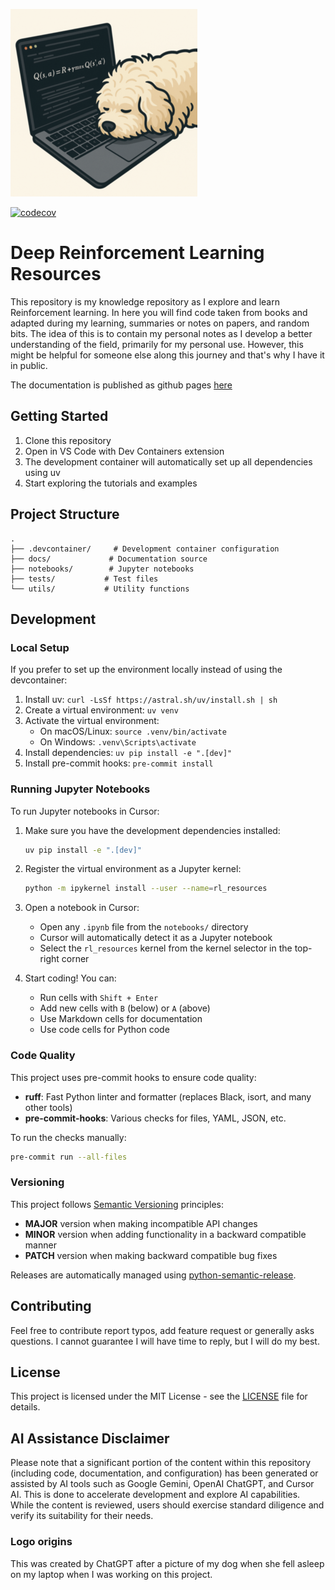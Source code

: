 ![Logo](docs/rl_resources_logo.png)

[![codecov](https://codecov.io/gh/ghiret/my_go_player/branch/main/graph/badge.svg?token=GURIMLWFMA)](https://codecov.io/gh/ghiret/my_go_player)
# Deep Reinforcement Learning Resources

This repository is my knowledge repository as I explore and learn Reinforcement learning.
In here you will find code taken from books and adapted during my learning, summaries or notes on papers, and random bits.
The idea of this is to contain my personal notes as I develop a better understanding of the field, primarily for my personal use.
However, this might be helpful for someone else along this journey and that's why I have it in public.

The documentation is published as github pages [here](https://ghiret.github.io/rl_resources/)
## Getting Started

1. Clone this repository
2. Open in VS Code with Dev Containers extension
3. The development container will automatically set up all dependencies using uv
4. Start exploring the tutorials and examples

## Project Structure

```
.
├── .devcontainer/     # Development container configuration
├── docs/             # Documentation source
├── notebooks/        # Jupyter notebooks
├── tests/           # Test files
└── utils/           # Utility functions
```

## Development

### Local Setup

If you prefer to set up the environment locally instead of using the devcontainer:

1. Install uv: `curl -LsSf https://astral.sh/uv/install.sh | sh`
2. Create a virtual environment: `uv venv`
3. Activate the virtual environment:
   - On macOS/Linux: `source .venv/bin/activate`
   - On Windows: `.venv\Scripts\activate`
4. Install dependencies: `uv pip install -e ".[dev]"`
5. Install pre-commit hooks: `pre-commit install`

### Running Jupyter Notebooks

To run Jupyter notebooks in Cursor:

1. Make sure you have the development dependencies installed:
   ```bash
   uv pip install -e ".[dev]"
   ```

2. Register the virtual environment as a Jupyter kernel:
   ```bash
   python -m ipykernel install --user --name=rl_resources
   ```

3. Open a notebook in Cursor:
   - Open any `.ipynb` file from the `notebooks/` directory
   - Cursor will automatically detect it as a Jupyter notebook
   - Select the `rl_resources` kernel from the kernel selector in the top-right corner

4. Start coding! You can:
   - Run cells with `Shift + Enter`
   - Add new cells with `B` (below) or `A` (above)
   - Use Markdown cells for documentation
   - Use code cells for Python code

### Code Quality

This project uses pre-commit hooks to ensure code quality:

- **ruff**: Fast Python linter and formatter (replaces Black, isort, and many other tools)
- **pre-commit-hooks**: Various checks for files, YAML, JSON, etc.

To run the checks manually:
```bash
pre-commit run --all-files
```

### Versioning

This project follows [Semantic Versioning](https://semver.org/) principles:

- **MAJOR** version when making incompatible API changes
- **MINOR** version when adding functionality in a backward compatible manner
- **PATCH** version when making backward compatible bug fixes

Releases are automatically managed using [python-semantic-release](https://python-semantic-release.readthedocs.io/).

## Contributing

Feel free to contribute report typos, add feature request or generally asks questions.
I cannot guarantee I will have time to reply, but I will do my best.

## License

This project is licensed under the MIT License - see the [LICENSE](LICENSE) file for details.

## AI Assistance Disclaimer

Please note that a significant portion of the content within this repository (including code, documentation, and configuration) has been generated or assisted by AI tools such as Google Gemini, OpenAI ChatGPT, and Cursor AI. This is done to accelerate development and explore AI capabilities. While the content is reviewed, users should exercise standard diligence and verify its suitability for their needs.

### Logo origins
This was created by ChatGPT after a picture of my dog when she fell asleep on my laptop when I was working on this project.
